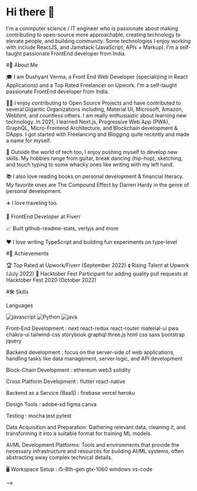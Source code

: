 # Hi there 👋

I'm a conmputer science / IT engineer who is passionate about making contributing to open-source more approachable, creating technology to elevate people, and building community. Some technologies I enjoy working with include ReactJS, and Jamstack (JavaScript, APIs + Markup). I'm a self-taught passionate FrontEnd developer from India.

#🚀 About Me

🎓 I am Dushyant Verma, a Front End Web Developer (specializing in React Applications) and a Top Rated Freelancer on Upwork. I'm a self-taught passionate FrontEnd developer from India.

👨‍💻 I enjoy contributing to Open Source Projects and have contributed to several Gigantic Organizations including, Material UI, Microsoft, Amazon, Webhint, and countless others. I am really enthusiastic about learning new technology. In 2021, I learned Next.js, Progressive Web App (PWA), GraphQL, Micro-Frontend Architecture, and Blockchain development & DApps. I got started with Freelancing and Blogging quite recently and made a name for myself.

🎸 Outside the world of tech too, I enjoy pushing myself to develop new skills. My hobbies range from guitar, break dancing (hip-hop), sketching, and touch typing to some whacky ones like writing with my left hand.

📚 I also love reading books on personal development & financial literacy. My favorite ones are The Compound Effect by Darren Hardy in the genre of personal development.

✈️ I love traveling too. 

💼 FrontEnd Developer at Fiverr

📈 Built github-readme-stats, verlyjs and more

❤️ I love writing TypeScript and building fun experiments on type-level

#🏅 Achievements

🏆 Top Rated at Upwork/Fiverr (September 2022)
⏫ Rising Talent at Upwork (July 2022)
🤝 Hacktober Fest Participant for adding quality pull requests at Hacktober Fest 2020 (October 2022)

#🛠️ Skills

Languages


![javascript](https://img.shields.io/badge/JavaScript-yellow?style=for-the-badge&logo=JavaScript&logoColor=yellow)
![Python](https://img.shields.io/badge/Python-darkblue?style=for-the-badge&logo=Python&logoColor=darkblue)
![java](https://img.shields.io/badge/java-blue?style=for-the-badge&logo=java&logoColor=blue) 

Front-End Development :
next react-redux react-router material-ui pwa chakra-ui tailwind-css storybook graphql three.js html css sass bootstrap jquery

Backend development  :
focus on the server-side of web applications, handling tasks like data management, server logic, and API development

Block-Chain Development :
ethereum web3 solidity

Cross Platform Development :
flutter react-native

Backend as a Service (BaaS) :
firebase vercel heroku 

Design Tools :
adobe-xd figma canva

Testing :
mocha jest pytest

Data Acquisition and Preparation:
Gathering relevant data, cleaning it, and transforming it into a suitable format for training ML models. 

AI/ML Development Platforms:
Tools and environments that provide the necessary infrastructure and resources for building AI/ML systems, often abstracting away complex technical details. 

🖥️ Workspace Setup :
i5-8th-gen gtx-1060 windows vs-code

-->
